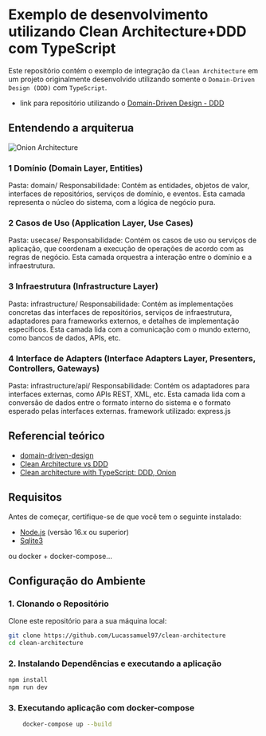 # Exemplo de desenvolvimento utilizando Clean Architecture+DDD com TypeScript

Este repositório contém o exemplo de integração da `Clean Architecture` em um projeto originalmente desenvolvido utilizando somente o `Domain-Driven Design (DDD)` com `TypeScript`.

 - link para repositório utilizando o [Domain-Driven Design - DDD](https://github.com/Lucassamuel97/ddd-patterns)

## Entendendo a arquiterua

<img alt="Onion Architecture" heigth="250"  src="https://bazaglia.com/img/onion-architecture.png">

### 1 Domínio (Domain Layer, Entities)
Pasta: domain/
Responsabilidade: Contém as entidades, objetos de valor, interfaces de repositórios, serviços de domínio, e eventos. Esta camada representa o núcleo do sistema, com a lógica de negócio pura.

### 2 Casos de Uso (Application Layer, Use Cases)
Pasta: usecase/
Responsabilidade: Contém os casos de uso ou serviços de aplicação, que coordenam a execução de operações de acordo com as regras de negócio. Esta camada orquestra a interação entre o domínio e a infraestrutura.

### 3 Infraestrutura (Infrastructure Layer)
Pasta: infrastructure/
Responsabilidade: Contém as implementações concretas das interfaces de repositórios, serviços de infraestrutura, adaptadores para frameworks externos, e detalhes de implementação específicos. Esta camada lida com a comunicação com o mundo externo, como bancos de dados, APIs, etc.

### 4 Interface de Adapters (Interface Adapters Layer, Presenters, Controllers, Gateways)
Pasta: infrastructure/api/
Responsabilidade: Contém os adaptadores para interfaces externas, como APIs REST, XML, etc. Esta camada lida com a conversão de dados entre o formato interno do sistema e o formato esperado pelas interfaces externas.
framework utilizado: express.js


## Referencial teórico
- [domain-driven-design](https://fullcycle.com.br/domain-driven-design/)
- [Clean Architecture vs DDD](https://fullcycle.com.br/clean-architecture-vs-ddd-e-outras-perguntas-2/)
- [Clean architecture with TypeScript: DDD, Onion](https://bazaglia.com/clean-architecture-with-typescript-ddd-onion/)

## Requisitos

Antes de começar, certifique-se de que você tem o seguinte instalado:

- [Node.js](https://nodejs.org) (versão 16.x ou superior)
- [Sqlite3](https://www.sqlite.org/docs.html)

ou docker + docker-compose...

## Configuração do Ambiente

### 1. Clonando o Repositório

Clone este repositório para a sua máquina local:

```bash
git clone https://github.com/Lucassamuel97/clean-architecture
cd clean-architecture
```

### 2. Instalando Dependências e executando a aplicação
```bash
npm install
npm run dev
```

### 3. Executando aplicação com docker-compose
```bash
    docker-compose up --build
```